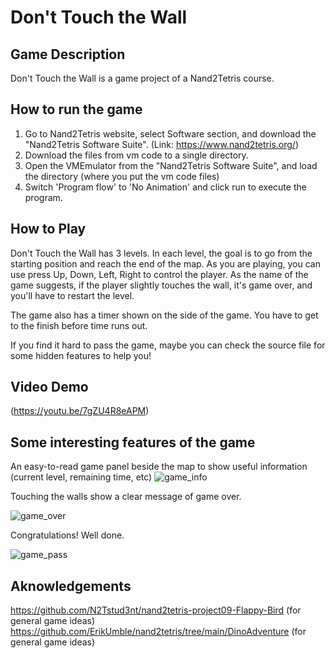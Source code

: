 # Don't Touch the Wall

## Game Description
Don't Touch the Wall is a game project of a Nand2Tetris course.

## How to run the game
1. Go to Nand2Tetris website, select Software section, and download the "Nand2Tetris Software Suite".
	(Link: https://www.nand2tetris.org/)
2. Download the files from vm code to a single directory.
3. Open the VMEmulator from the "Nand2Tetris Software Suite", and load the directory (where you put the vm code files)
4. Switch 'Program flow' to 'No Animation' and click run to execute the program.

## How to Play
Don't Touch the Wall has 3 levels. In each level, the goal is to go from the starting position and reach the end of the map.
As you are playing, you can use press Up, Down, Left, Right to control the player.
As the name of the game suggests, if the player slightly touches the wall, it's game over, and you'll have to restart the level.

The game also has a timer shown on the side of the game. You have to get to the finish before time runs out.

If you find it hard to pass the game, maybe you can check the source file for some hidden features to help you!


## Video Demo
(https://youtu.be/7gZU4R8eAPM)

## Some interesting features of the game
An easy-to-read game panel beside the map to show useful information (current level, remaining time, etc)
![game_info](https://user-images.githubusercontent.com/91551415/170979228-ab2419e4-f3c7-4621-954c-951eb2eedd3c.PNG)

Touching the walls show a clear message of game over.

![game_over](https://user-images.githubusercontent.com/91551415/170979242-f16e44e3-3f8b-48f9-8393-56af2e1e4e03.PNG)

Congratulations! Well done.

![game_pass](https://user-images.githubusercontent.com/91551415/170979250-cd809bb4-d7eb-4141-bb68-59cc62a17f71.PNG)

## Aknowledgements
https://github.com/N2Tstud3nt/nand2tetris-project09-Flappy-Bird  (for general game ideas)
https://github.com/ErikUmble/nand2tetris/tree/main/DinoAdventure (for general game ideas)
